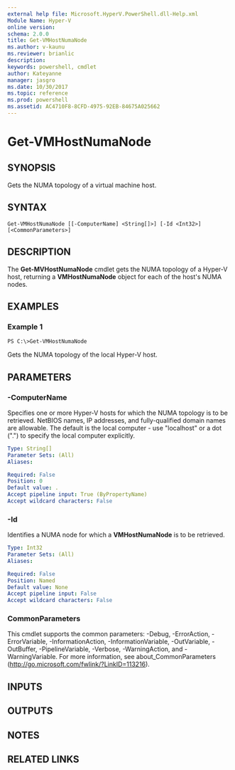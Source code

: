 ```yaml
---
external help file: Microsoft.HyperV.PowerShell.dll-Help.xml
Module Name: Hyper-V
online version: 
schema: 2.0.0
title: Get-VMHostNumaNode
ms.author: v-kaunu
ms.reviewer: brianlic
description: 
keywords: powershell, cmdlet
author: Kateyanne
manager: jasgro
ms.date: 10/30/2017
ms.topic: reference
ms.prod: powershell
ms.assetid: AC4710F8-8CFD-4975-92EB-84675A025662
---
```


# Get-VMHostNumaNode

## SYNOPSIS
Gets the NUMA topology of a virtual machine host.

## SYNTAX

```
Get-VMHostNumaNode [[-ComputerName] <String[]>] [-Id <Int32>] [<CommonParameters>]
```

## DESCRIPTION
The **Get-MVHostNumaNode** cmdlet gets the NUMA topology of a Hyper-V host, returning a **VMHostNumaNode** object for each of the host's NUMA nodes.

## EXAMPLES

### Example 1
```
PS C:\>Get-VMHostNumaNode
```

Gets the NUMA topology of the local Hyper-V host.

## PARAMETERS

### -ComputerName
Specifies one or more Hyper-V hosts for which the NUMA topology is to be retrieved.
NetBIOS names, IP addresses, and fully-qualified domain names are allowable.
The default is the local computer - use "localhost" or a dot (".") to specify the local computer explicitly.

```yaml
Type: String[]
Parameter Sets: (All)
Aliases: 

Required: False
Position: 0
Default value: .
Accept pipeline input: True (ByPropertyName)
Accept wildcard characters: False
```

### -Id
Identifies a NUMA node for which a **VMHostNumaNode** is to be retrieved.

```yaml
Type: Int32
Parameter Sets: (All)
Aliases: 

Required: False
Position: Named
Default value: None
Accept pipeline input: False
Accept wildcard characters: False
```

### CommonParameters
This cmdlet supports the common parameters: -Debug, -ErrorAction, -ErrorVariable, -InformationAction, -InformationVariable, -OutVariable, -OutBuffer, -PipelineVariable, -Verbose, -WarningAction, and -WarningVariable. For more information, see about_CommonParameters (http://go.microsoft.com/fwlink/?LinkID=113216).

## INPUTS

## OUTPUTS

## NOTES

## RELATED LINKS

